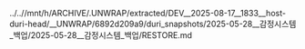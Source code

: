 ../..//mnt/h/ARCHIVE/.UNWRAP/extracted/DEV__2025-08-17__1833__host-duri-head/__UNWRAP/6892d209a9/duri_snapshots/2025-05-28__감정시스템_백업/2025-05-28__감정시스템_백업/RESTORE.md